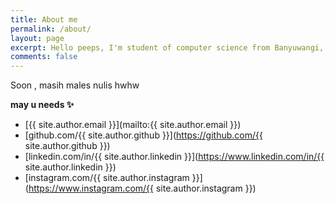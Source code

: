 ```yaml
---
title: About me
permalink: /about/
layout: page
excerpt: Hello peeps, I'm student of computer science from Banyuwangi, living in Jogjakarta. This blog for documentation about my programming journey, running on jekyll, hosting on netlify and using my own simple theme.
comments: false
---
```

<!-- 
He's a student from Banyuwangi, living in Jogjakarta. the blog for documentation about his programming 🎒 journey, running on jekyll, hosting on [now.sh](http://now.sh) and using his own theme, he name it <a href="https://github.com/piharpi/jekyll-klise" target="_blank" rel="noopener">klisé</a>, he also loves to learning web technology; but he often forgot, that a reason why him doing the writing.

If you have a question about him or else, just send a letter to him.

You can [report](http://github.com/piharpi/jekyll-klise/issues/new) if there is an broken link(s) or somethings else. -->

Soon , masih males nulis hwhw

**may u needs ✨**

- [{{ site.author.email }}](mailto:{{ site.author.email }})
- [github.com/{{ site.author.github }}](https://github.com/{{ site.author.github }})
- [linkedin.com/in/{{ site.author.linkedin }}](https://www.linkedin.com/in/{{ site.author.linkedin }})
- [instagram.com/{{ site.author.instagram }}](https://www.instagram.com/{{ site.author.instagram }})
